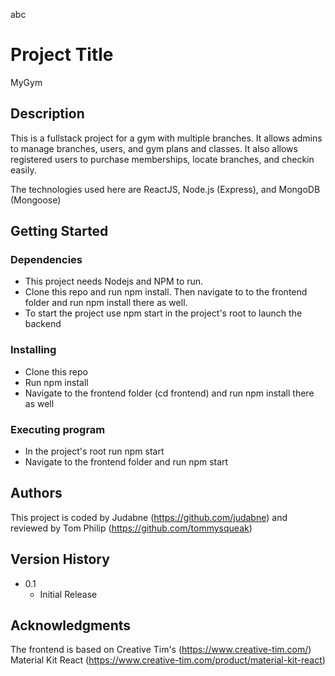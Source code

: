 abc
# Project Title

MyGym

## Description

This is a fullstack project for a gym with multiple branches. It allows admins to manage branches, users, and gym plans and classes.
It also allows registered users to purchase memberships, locate branches, and checkin easily.

The technologies used here are ReactJS, Node.js (Express), and MongoDB (Mongoose)

## Getting Started

### Dependencies

* This project needs Nodejs and NPM to run.
* Clone this repo and run npm install. Then navigate to to the frontend folder and run npm install there as well.
* To start the project use npm start in the project's root to launch the backend

### Installing

* Clone this repo
* Run npm install
* Navigate to the frontend folder (cd frontend) and run npm install there as well

### Executing program

* In the project's root run npm start
* Navigate to the frontend folder and run npm start

## Authors

This project is coded by Judabne (https://github.com/judabne) and reviewed by Tom Philip (https://github.com/tommysqueak)

## Version History

* 0.1
    * Initial Release

## Acknowledgments

The frontend is based on Creative Tim's (https://www.creative-tim.com/) Material Kit React (https://www.creative-tim.com/product/material-kit-react)
